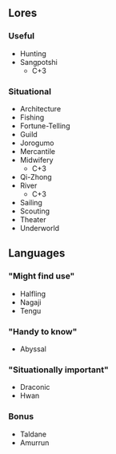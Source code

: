 ## Lores
### Useful
- Hunting
- Sangpotshi
    - C+3

### Situational
- Architecture
- Fishing
- Fortune-Telling
- Guild
- Jorogumo
- Mercantile
- Midwifery
    - C+3
- Qi-Zhong
- River
    - C+3
- Sailing
- Scouting
- Theater
- Underworld

## Languages
### "Might find use"
- Halfling
- Nagaji
- Tengu

### "Handy to know"
- Abyssal

### "Situationally important"
- Draconic
- Hwan

### Bonus
- Taldane
- Amurrun